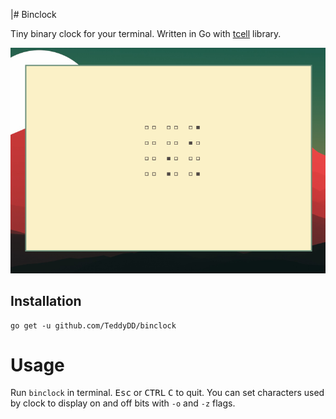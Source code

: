 |# Binclock

Tiny binary clock for your terminal. Written in Go with [tcell] library.

![screenshot](screen.png)

## Installation

```
go get -u github.com/TeddyDD/binclock

```

# Usage

Run `binclock` in terminal. <kbd>Esc</kbd> or <kbd>CTRL</kbd> <kbd>C</kbd>
to quit. You can set characters used by clock to display on and off bits with
`-o` and `-z` flags.

[tcell]: https://github.com/gdamore/tcell
